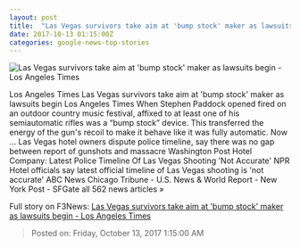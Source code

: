 ```yaml
---
layout: post
title:  "Las Vegas survivors take aim at 'bump stock' maker as lawsuits begin - Los Angeles Times"
date: 2017-10-13 01:15:00Z
categories: google-news-top-stories
---
```


![Las Vegas survivors take aim at 'bump stock' maker as lawsuits begin - Los Angeles Times](http://www.trbimg.com/img-59e015a9/turbine/la-na-las-vegas-lawsuits-20171012)

Los Angeles Times Las Vegas survivors take aim at 'bump stock' maker as lawsuits begin Los Angeles Times When Stephen Paddock opened fired on an outdoor country music festival, affixed to at least one of his semiautomatic rifles was a “bump stock” device. This transferred the energy of the gun's recoil to make it behave like it was fully automatic. Now ... Las Vegas hotel owners dispute police timeline, say there was no gap between report of gunshots and massacre Washington Post Hotel Company: Latest Police Timeline Of Las Vegas Shooting 'Not Accurate' NPR Hotel officials say latest official timeline of Las Vegas shooting is 'not accurate' ABC News Chicago Tribune - U.S. News & World Report - New York Post - SFGate all 562 news articles »


Full story on F3News: [Las Vegas survivors take aim at 'bump stock' maker as lawsuits begin - Los Angeles Times](http://www.f3nws.com/n/tNKrAF)

> Posted on: Friday, October 13, 2017 1:15:00 AM
